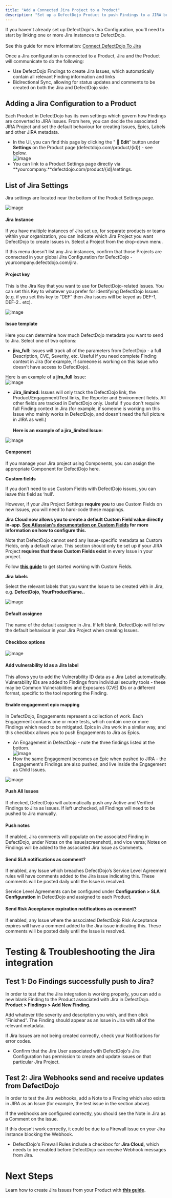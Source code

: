 ```yaml
---
title: "Add a Connected Jira Project to a Product"
description: "Set up a DefectDojo Product to push Findings to a JIRA board"
---
```


If you haven't already set up DefectDojo's Jira Configuration, you'll need to start by linking one or more Jira instances to DefectDojo.  
​  
See this guide for more information: [Connect DefectDojo To Jira](https://docs.defectdojo.com/en/jira_integration/connect-defectdojo-to-jira/)

Once a Jira configuration is connected to a Product, Jira and the Product will communicate to do the following:

* Use DefectDojo Findings to create Jira Issues, which automatically contain all relevant Finding information and links
* Bidirectional Sync, allowing for status updates and comments to be created on both the Jira and DefectDojo side.

## Adding a Jira Configuration to a Product

Each Product in DefectDojo has its own settings which govern how Findings are converted to JIRA Issues. From here, you can decide the associated JIRA Project and set the default behaviour for creating Issues, Epics, Labels and other JIRA metadata.

* In the UI, you can find this page by clicking the " **📝 Edit**" button under **Settings** on the Product page (defectdojo.com/product/{id}) \- see below.  
​
![image](images/Add_a_Connected_Jira_Project_to_a_Product.png)
* You can link to a Product Settings page directly via **yourcompany.**defectdojo.com/product/{id}/settings.​

## List of Jira Settings

Jira settings are located near the bottom of the Product Settings page.

![image](images/Add_a_Connected_Jira_Project_to_a_Product_2.png)

#### **Jira Instance**

If you have multiple instances of Jira set up, for separate products or teams within your organization, you can indicate which Jira Project you want DefectDojo to create Issues in. Select a Project from the drop\-down menu.

If this menu doesn't list any Jira instances, confirm that those Projects are connected in your global Jira Configuration for DefectDojo \- yourcompany.defectdojo.com/jira.

#### **Project key**

This is the Jira Key that you want to use for DefectDojo\-related Issues. You can set this Key to whatever you prefer for identifying DefectDojo Issues (e.g. if you set this key to “DEF” then Jira issues will be keyed as DEF\-1, DEF\-2\.. etc).

![image](images/Add_a_Connected_Jira_Project_to_a_Product_3.png)

#### **Issue template**

Here you can determine how much DefectDojo metadata you want to send to Jira. Select one of two options:

* **jira\_full**: Issues will track all of the parameters from DefectDojo \- a full Description, CVE, Severity, etc. Useful if you need complete Finding context in Jira (for example, if someone is working on this Issue who doesn't have access to DefectDojo).   

Here is an example of a **jira\_full** Issue:  
​
![image](images/Add_a_Connected_Jira_Project_to_a_Product_4.png)

* **Jira\_limited:** Issues will only track the DefectDojo link, the Product/Engagement/Test links, the Reporter and Environment fields. All other fields are tracked in DefectDojo only. Useful if you don't require full Finding context in Jira (for example, if someone is working on this Issue who mainly works in DefectDojo, and doesn't need the full picture in JIRA as well.)  
​  
​**Here is an example of a jira\_limited Issue:**​

![image](images/Add_a_Connected_Jira_Project_to_a_Product_5.png)

#### **Component**

If you manage your Jira project using Components, you can assign the appropriate Component for DefectDojo here.

**Custom fields**

If you don’t need to use Custom Fields with DefectDojo issues, you can leave this field as ‘null’. 

However, if your Jira Project Settings **require you** to use Custom Fields on new Issues, you will need to hard\-code these mappings.

**Jira Cloud now allows you to create a default Custom Field value directly in\-app. [See Atlassian's documentation on Custom Fields](https://support.atlassian.com/jira-cloud-administration/docs/configure-a-custom-field/) for more information on how to configure this.**

Note that DefectDojo cannot send any Issue\-specific metadata as Custom Fields, only a default value. This section should only be set up if your JIRA Project **requires that these Custom Fields exist** in every Issue in your project.

Follow **[this guide](https://docs.defectdojo.com/en/jira_integration/using-custom-fields/)** to get started working with Custom Fields.

**Jira labels**

Select the relevant labels that you want the Issue to be created with in Jira, e.g. **DefectDojo**, **YourProductName..**

![image](images/Add_a_Connected_Jira_Project_to_a_Product_6.png)

#### **Default assignee**

The name of the default assignee in Jira. If left blank, DefectDojo will follow the default behaviour in your Jira Project when creating Issues.

#### Checkbox options

![image](images/Add_a_Connected_Jira_Project_to_a_Product_7.png)

#### **Add vulnerability Id as a Jira label**

This allows you to add the Vulnerability ID data as a Jira Label automatically. Vulnerability IDs are added to Findings from individual security tools \- these may be Common Vulnerabilities and Exposures (CVE) IDs or a different format, specific to the tool reporting the Finding. 

#### **Enable engagement epic mapping**

In DefectDojo, Engagements represent a collection of work. Each Engagement contains one or more tests, which contain one or more Findings which need to be mitigated. Epics in Jira work in a similar way, and this checkbox allows you to push Engagements to Jira as Epics.

* An Engagement in DefectDojo \- note the three findings listed at the bottom.  
​
![image](images/Add_a_Connected_Jira_Project_to_a_Product_8.png)
* How the same Engagement becomes an Epic when pushed to JIRA \- the Engagement's Findings are also pushed, and live inside the Engagement as Child Issues.

![image](images/Add_a_Connected_Jira_Project_to_a_Product_9.png)

#### **Push All Issues**

If checked, DefectDojo will automatically push any Active and Verified Findings to Jira as Issues. If left unchecked, all Findings will need to be pushed to Jira manually.

#### **Push notes**

If enabled, Jira comments will populate on the associated Finding in DefectDojo, under Notes on the issue(screenshot), and vice versa; Notes on Findings will be added to the associated Jira Issue as Comments. 

#### **Send SLA notifications as comment?**

If enabled, any Issue which breaches DefectDojo’s Service Level Agreement rules will have comments added to the Jira issue indicating this. These comments will be posted daily until the Issue is resolved.

Service Level Agreements can be configured under **Configuration \> SLA Configuration** in DefectDojo and assigned to each Product.

#### **Send Risk Acceptance expiration notifications as comment?**

If enabled, any Issue where the associated DefectDojo Risk Acceptance expires will have a comment added to the Jira issue indicating this. These comments will be posted daily until the Issue is resolved.

# Testing \& Troubleshooting the Jira integration

## Test 1: Do Findings successfully push to Jira?

In order to test that the Jira integration is working properly, you can add a new blank Finding to the Product associated with Jira in DefectDojo. **Product \> Findings \> Add New Finding.**

Add whatever title severity and description you wish, and then click “Finished”. The Finding should appear as an Issue in Jira with all of the relevant metadata.

If Jira Issues are not being created correctly, check your Notifications for error codes.

* Confirm that the Jira User associated with DefectDojo's Jira Configuration has permission to create and update issues on that particular Jira Project.

## Test 2: Jira Webhooks send and receive updates from DefectDojo

In order to test the Jira webhooks, add a Note to a Finding which also exists in JIRA as an Issue (for example, the test issue in the section above).

If the webhooks are configured correctly, you should see the Note in Jira as a Comment on the issue. 

If this doesn’t work correctly, it could be due to a Firewall issue on your Jira instance blocking the Webhook. 

* DefectDojo's Firewall Rules include a checkbox for **Jira Cloud,** which needs to be enabled before DefectDojo can receive Webhook messages from Jira.

# Next Steps

Learn how to create Jira Issues from your Product with **[this guide](https://docs.defectdojo.com/en/jira_integration/creating-issues-in-jira/).**
